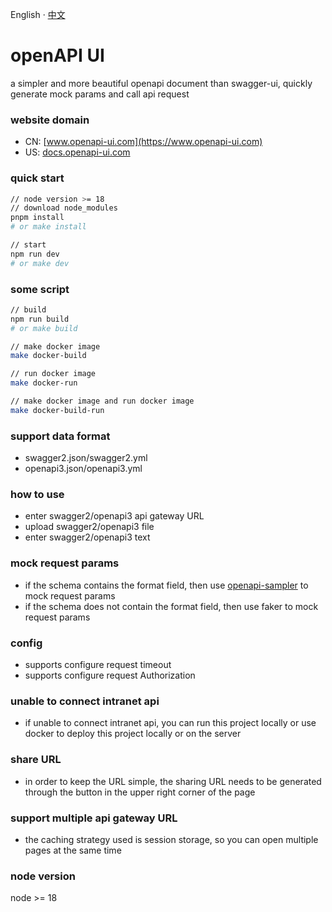 English · [中文](./README-zh_CN.md)

# openAPI UI
a simpler and more beautiful openapi document than swagger-ui, quickly generate mock params and call api request

### website domain
* CN: [www.openapi-ui.com](https://www.openapi-ui.com)
* US: [docs.openapi-ui.com](https://docs.openapi-ui.com)

### quick start
```bash
// node version >= 18
// download node_modules
pnpm install
# or make install

// start
npm run dev
# or make dev
```

### some script
```bash
// build
npm run build
# or make build

// make docker image
make docker-build

// run docker image
make docker-run

// make docker image and run docker image
make docker-build-run
```

### support data format
* swagger2.json/swagger2.yml
* openapi3.json/openapi3.yml

### how to use
* enter swagger2/openapi3 api gateway URL
* upload swagger2/openapi3 file
* enter swagger2/openapi3 text

### mock request params
* if the schema contains the format field, then use [openapi-sampler](https://github.com/Redocly/openapi-sampler) to mock request params
* if the schema does not contain the format field, then use faker to mock request params

### config
* supports configure request timeout
* supports configure request Authorization

### unable to connect intranet api
* if unable to connect intranet api, you can run this project locally or use docker to deploy this project locally or on the server

### share URL
* in order to keep the URL simple, the sharing URL needs to be generated through the button in the upper right corner of the page

### support multiple api gateway URL
* the caching strategy used is session storage, so you can open multiple pages at the same time

### node version
node >= 18